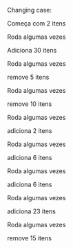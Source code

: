 Changing case:

Começa com 2 itens

Roda algumas vezes

Adiciona 30 itens

Roda algumas vezes

remove 5 itens

Roda algumas vezes

remove 10 itens

Roda algumas vezes

adiciona 2 itens

Roda algumas vezes

adiciona 6 itens

Roda algumas vezes

adiciona 6 itens

Roda algumas vezes

adiciona 23 itens

Roda algumas vezes

remove 15 itens